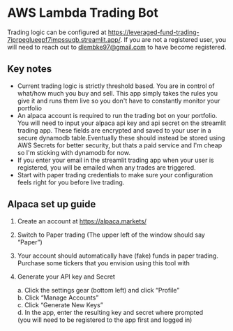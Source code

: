 # AWS Lambda Trading Bot

Trading logic can be configured at https://leveraged-fund-trading-7iprpeglueepf7impssuqb.streamlit.app/. If you are not a registered user, you will need to reach out to dlembke97@gmail.com to have become registered. 

## Key notes
* Current trading logic is strictly threshold based. You are in control of what/how much you buy and sell. This app simply takes the rules you give it and runs them live so you don't have to constantly monitor your portfolio
* An alpaca account is required to run the trading bot on your portfolio. You will need to input your alpaca api key and api secret on the streamlit trading app. These fields are encrypted and saved to your user in a secure dynamodb table.Eventually these should instead be stored using AWS Secrets for better security, but thats a paid service and I'm cheap so I'm sticking with dynamodb for now.
* If you enter your email in the streamlit trading app when your user is registered, you will be emailed when any trades are triggered.
* Start with paper trading credentials to make sure your configuration feels right for you before live trading.

## Alpaca set up guide
1. Create an account at https://alpaca.markets/  
2. Switch to Paper trading (The upper left of the window should say “Paper”)  
3. Your account should automatically have (fake) funds in paper trading. Purchase some tickers that you envision using this tool with  
4. Generate your API key and Secret

    a. Click the settings gear (bottom left) and click “Profile”  
    b. Click “Manage Accounts”  
    c. Click “Generate New Keys”  
    d. In the app, enter the resulting key and secret where prompted  
       (you will need to be registered to the app first and logged in)